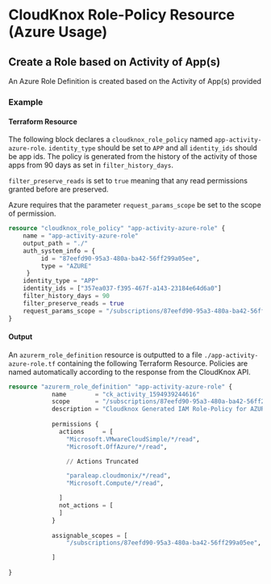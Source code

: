 # CloudKnox Role-Policy Resource (Azure Usage)

## Create a Role based on Activity of App(s)

An Azure Role Definition is created based on the Activity of App(s) provided

### Example

#### Terraform Resource

The following block declares a `cloudknox_role_policy` named `app-activity-azure-role`. `identity_type` should be set to `APP` and all `identity_ids` should be app ids. The policy is generated from the history of the activity of those apps from 90 days as set in `filter_history_days`. 

`filter_preserve_reads` is set to `true` meaning that any read permissions granted before are preserved. 

Azure requires that the parameter `request_params_scope` be set to the scope of permission.

```terraform
resource "cloudknox_role_policy" "app-activity-azure-role" {
    name = "app-activity-azure-role"
    output_path = "./"
    auth_system_info = {
         id = "87eefd90-95a3-480a-ba42-56ff299a05ee",
         type = "AZURE"
     }
    identity_type = "APP"
    identity_ids = ["357ea037-f395-467f-a143-23184e64d6a0"]
    filter_history_days = 90
    filter_preserve_reads = true
    request_params_scope = "/subscriptions/87eefd90-95a3-480a-ba42-56ff299a05ee"
}
```

#### Output

An `azurerm_role_definition` resource is outputted to a file `./app-activity-azure-role.tf` containing the following Terraform Resource. Policies are named automatically according to the response from the CloudKnox API.

```terraform
resource "azurerm_role_definition" "app-activity-azure-role" {
			name        = "ck_activity_1594939244616"
			scope       = "/subscriptions/87eefd90-95a3-480a-ba42-56ff299a05ee"
			description = "Cloudknox Generated IAM Role-Policy for AZURE at 2020-07-16 15:40:44.0841773 -0700 PDT m=+0.864027401"
		  
			permissions {
			  actions     = [
				"Microsoft.VMwareCloudSimple/*/read",
				"Microsoft.OffAzure/*/read",

                // Actions Truncated

				"paraleap.cloudmonix/*/read",
				"Microsoft.Compute/*/read",

			  ]
			  not_actions = [
			  ]
			}
		  
			assignable_scopes = [
				"/subscriptions/87eefd90-95a3-480a-ba42-56ff299a05ee",

			]
		
}
```

